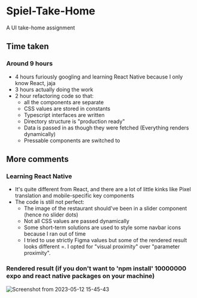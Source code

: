 # Spiel-Take-Home
A UI take-home assignment

## Time taken
### Around 9 hours
- 4 hours furiously googling and learning React Native because I only know React, jaja
- 3 hours actually doing the work
- 2 hour refactoring code so that:
    - all the components are separate 
    - CSS values are stored in constants
    - Typescript interfaces are written
    - Directory structure is "production ready"
    - Data is passed in as though they were fetched (Everything renders dynamically)
    - Pressable components are switched to <Pressable>

## More comments
### Learning React Native
- It's quite different from React, and there are a lot of little kinks like Pixel translation and mobile-specific key components
- The code is still not perfect:
  - The image of the restaurant should've been in a slider component (hence no slider dots)
  - Not all CSS values are passed dynamically
  - Some short-term solutions are used to style some navbar icons because I ran out of time
  - I tried to use strictly Figma values but some of the rendered result looks different =. I opted for "visual proximity" over "parameter proximity". 

### Rendered result (if you don't want to 'npm install' 10000000 expo and react native packages on your machine)
![Screenshot from 2023-05-12 15-45-43](https://github.com/iggeehu/Spiel-UI/assets/69414708/c9d40b07-1bba-497d-95f2-2fc8c3c3ab24)
